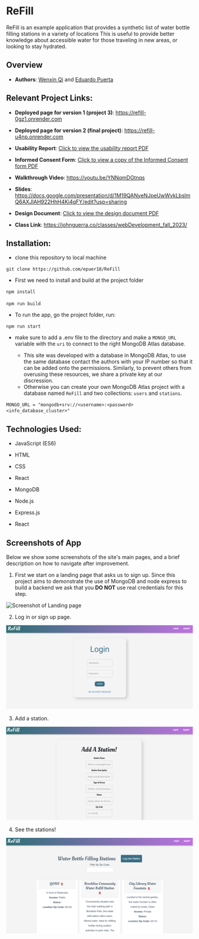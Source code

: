 # ReFill

ReFill is an example application that provides a synthetic list of water bottle filling stations in a variety of locations This is useful to provide better knowledge about accessible water for those traveling in new areas, or looking to stay hydrated.

## Overview

- **Authors**: [Wenxin Qi](https://wenxinq7.github.io/) and [Eduardo Puerta](epuer18.github.io/personalWebPage)

## Relevant Project Links:

- **Deployed page for version 1 (project 3)**: https://refill-0gz1.onrender.com

- **Deployed page for version 2 (final project)**: https://refill-u4np.onrender.com

- **Usability Report**: [Click to view the usability report PDF](designDocs/report-template-usability-test_0.pdf)

- **Informed Consent Form**: [Click to view a copy of the Informed Consent form PDF](designDocs/ReFill-Signed-Informed-Consent.docx.pdf)

- **Walkthrough Video**: https://youtu.be/YNNqmDGtnqs

- **Slides**: https://docs.google.com/presentation/d/1M19QANyeNJpeUwWvkLbslmQ6AXJlAH922HhH4Ki4qFY/edit?usp=sharing

- **Design Document**: [Click to view the design document PDF](designDoc/CS5610_Project3.pdf)

- **Class Link**: https://johnguerra.co/classes/webDevelopment_fall_2023/

## Installation:

- clone this repository to local machine

```
git clone https://github.com/epuer18/ReFill
```

- First we need to install and build at the project folder

```
npm install

npm run build
```

- To run the app, go the project folder, run:

```
npm run start

```

- make sure to add a .env file to the directory and make a `MONGO_URL` variable with the `uri` to connect to the right MongoDB Atlas database.

  - This site was developed with a database in MongoDB Atlas, to use the same database contact the authors with your IP number so that it can be added onto the permissions. Similarly, to prevent others from overusing these resources, we share a private key at our discression.
  - Otherwise you can create your own MongoDB Atlas project with a database named `ReFill` and two collections: `users` and `stations`.

```
MONGO_URL = "mongodb+srv://<username>:<password><info_database_cluster>"
```

## Technologies Used:

- JavaScript (ES6)
- HTML
- CSS
- React

- MongoDB
- Node.js
- Express.js
- React

## Screenshots of App

Below we show some screenshots of the site's main pages, and a brief description on how to navigate after improvement.

1. First we start on a landing page that asks us to sign up. Since this project aims to demonstrate the use of MongoDB and node express to build a backend we ask that you **DO NOT** use real credentials for this step.

![Screenshot of Landing page](/new_screenshot/homePage.png)

2. Log in or sign up page.

![Screenshot of Landing page](/new_screenshot/loginPage.png)

3. Add a station.

![Screenshot of Landing page](/new_screenshot/addStationPage.png)

4. See the stations!

![Screenshot of services to be booked](/new_screenshot/stationsPage.png)
